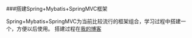 ###搭建Spring+Mybatis+SpringMVC框架

Spring+Mybatis+SpringMVC为当前比较流行的框架组合，学习过程中搭建一个，方便以后使用。
搭建过程在[我的博客](http://www.cnblogs.com/aheizi/p/4779227.html)
